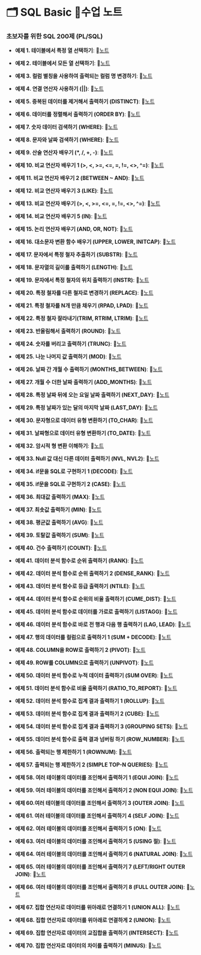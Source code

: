 # 🗂️ SQL Basic 📙수업 노트
### 초보자를 위한 SQL 200제 (PL/SQL)

- **예제 1. 테이블에서 특정 열 선택하기**:  📝[노트](https://edgeun.notion.site/0509_-SQL-9d0c713de2034e0c94e4e87b755125be#594a792427c24c959ad017d0665b2409)

- **예제 2. 테이블에서 모든 열 선택하기**:  📝[노트](https://edgeun.notion.site/0509_-SQL-9d0c713de2034e0c94e4e87b755125be#9bc6043dc2cb4f4ca40a0e5804d69c9d)

- **예제 3. 컬럼 별칭을 사용하여 출력되는 컬럼 명 변경하기**:  📝[노트](https://edgeun.notion.site/0509_-SQL-9d0c713de2034e0c94e4e87b755125be#26ab6b623fd54f8cada31e96e731af43)

- **예제 4. 연결 연산자 사용하기 (||)**:  📝[노트](https://edgeun.notion.site/0510_SQL_-LIKE-4a27479509b946a0ab7e1b507ba2b48f#56d776fb9b96448ba8bdf1a6a4239f3f)

- **예제 5. 중복된 데이터를 제거해서 출력하기 (DISTINCT)**:  📝[노트](https://edgeun.notion.site/0510_SQL_-LIKE-4a27479509b946a0ab7e1b507ba2b48f#4a4226a66ffc48b59f8b8a460dbf0586)

- **예제 6. 데이터를 정렬해서 출력하기 (ORDER BY)**:  📝[노트](https://edgeun.notion.site/0510_SQL_-LIKE-4a27479509b946a0ab7e1b507ba2b48f#0e66fd5f7aa1493eb946e1fd7ff05f35)

- **예제 7. 숫자 데이터 검색하기 (WHERE)**:  📝[노트](https://edgeun.notion.site/0510_SQL_-LIKE-4a27479509b946a0ab7e1b507ba2b48f#368cd7de81a7420880392a9ffba76ae4)

- **예제 8. 문자와 날짜 검색하기 (WHERE)**:  📝[노트](https://edgeun.notion.site/0510_SQL_-LIKE-4a27479509b946a0ab7e1b507ba2b48f#2efc53053513425488abdd30b8ef3c0a)

- **예제 9. 산술 연산자 배우기 (*, /, +, -)**:  📝[노트](https://edgeun.notion.site/0510_SQL_-LIKE-4a27479509b946a0ab7e1b507ba2b48f#996bb9b39d2d4e22bbcb4c88ed60e357)

- **예제 10. 비교 연산자 배우기 1 (>, <, >=, <=, =, !=, <>, ^=)**:  📝[노트](https://edgeun.notion.site/0510_SQL_-LIKE-4a27479509b946a0ab7e1b507ba2b48f#57ef206a58714e4086a339d7bd0f6a0a)

- **예제 11. 비교 연산자 배우기 2 (BETWEEN ~ AND)**:  📝[노트](https://edgeun.notion.site/0510_SQL_-LIKE-4a27479509b946a0ab7e1b507ba2b48f#9383bc094ae440068e7416840c269d07)

- **예제 12. 비교 연산자 배우기 3 (LIKE)**:  📝[노트](https://edgeun.notion.site/0510_SQL_-LIKE-4a27479509b946a0ab7e1b507ba2b48f#9fb29b560b124ba8b5d8ef39805376c4)

- **예제 13. 비교 연산자 배우기 (>, <, >=, <=, =, !=, <>, ^=)**:  📝[노트](https://edgeun.notion.site/0513_SQL_-IS-NULL-TRIM-959ad88efae84f90a96c5405c23c1a95#1537e337ad9e46af9d7ef2b4a056e358)

- **예제 14. 비교 연산자 배우기 5 (IN)**:  📝[노트](https://edgeun.notion.site/0513_SQL_-IS-NULL-TRIM-959ad88efae84f90a96c5405c23c1a95#c5f95f0212414904ad372d5050d5c32d)

- **예제 15. 논리 연산자 배우기 (AND, OR, NOT)**:  📝[노트](https://edgeun.notion.site/0513_SQL_-IS-NULL-TRIM-959ad88efae84f90a96c5405c23c1a95#aa68f37c5ed94e8eb252d43309db071d)

- **예제 16. 대소문자 변환 함수 배우기 (UPPER, LOWER, INITCAP)**:  📝[노트](https://edgeun.notion.site/0513_SQL_-IS-NULL-TRIM-959ad88efae84f90a96c5405c23c1a95#afefb2a715bc42c5a4bc9fc8449130e4)

- **예제 17. 문자에서 특정 철자 추출하기 (SUBSTR)**:  📝[노트](https://edgeun.notion.site/0513_SQL_-IS-NULL-TRIM-959ad88efae84f90a96c5405c23c1a95#037a6636961242e2bcf9d41895c8f655)

- **예제 18. 문자열의 길이를 출력하기 (LENGTH)**:  📝[노트](https://edgeun.notion.site/0513_SQL_-IS-NULL-TRIM-959ad88efae84f90a96c5405c23c1a95#84bf97c663114f04806dcc2f646878e6)

- **예제 19. 문자에서 특정 철자의 위치 출력하기 (INSTR)**:  📝[노트](https://edgeun.notion.site/0513_SQL_-IS-NULL-TRIM-959ad88efae84f90a96c5405c23c1a95#1f1308c648164be98bfcfcc605b5fa4d)

- **예제 20. 특정 철자를 다른 철자로 변경하기 (REPLACE)**:  📝[노트](https://edgeun.notion.site/0513_SQL_-IS-NULL-TRIM-959ad88efae84f90a96c5405c23c1a95#0324e682fb9140e5a896c8490b4fe045)

- **예제 21. 특정 철자를 N개 만큼 채우기 (RPAD, LPAD)**:  📝[노트](https://edgeun.notion.site/0513_SQL_-IS-NULL-TRIM-959ad88efae84f90a96c5405c23c1a95#ad6980d7c9224adb8d3f87b9bc338d1e)

- **예제 22. 특정 철자 잘라내기(TRIM, RTRIM, LTRIM)**:  📝[노트](https://edgeun.notion.site/0513_SQL_-IS-NULL-TRIM-959ad88efae84f90a96c5405c23c1a95#05ffbbee07f1471089b0eee6352374e3)

- **예제 23. 반올림해서 출력하기 (ROUND)**:  📝[노트](https://edgeun.notion.site/0514_SQL_-ROUND-TO_DATE-7486517a592146d2b813c7b6cb5a406a#10b7b54f927c42338b2512751ad89d0e)

- **예제 24. 숫자를 버리고 출력하기 (TRUNC)**:  📝[노트](https://edgeun.notion.site/0514_SQL_-ROUND-TO_DATE-7486517a592146d2b813c7b6cb5a406a#18d6058ff0434fb8b217b712bedbc1e9)

- **예제 25. 나눈 나머지 값 출력하기 (MOD)**:  📝[노트](https://edgeun.notion.site/0514_SQL_-ROUND-TO_DATE-7486517a592146d2b813c7b6cb5a406a#1dfaa89b6dd54956aeca90eec267fbaf)

- **예제 26. 날짜 간 개월 수 출력하기 (MONTHS_BETWEEN)**:  📝[노트](https://edgeun.notion.site/0514_SQL_-ROUND-TO_DATE-7486517a592146d2b813c7b6cb5a406a#ee243f87bbc949ec9b1f5bc50847bb13)

- **예제 27. 개월 수 더한 날짜 출력하기 (ADD_MONTHS)**:  📝[노트](https://edgeun.notion.site/0514_SQL_-ROUND-TO_DATE-7486517a592146d2b813c7b6cb5a406a#d743f159fe7e4aefb037e77d7dc39a1a)

- **예제 28. 특정 날짜 뒤에 오는 요일 날짜 출력하기 (NEXT_DAY)**:  📝[노트](https://edgeun.notion.site/0514_SQL_-ROUND-TO_DATE-7486517a592146d2b813c7b6cb5a406a#d246779f6349435ba517020118643c91)

- **예제 29. 특정 날짜가 있는 달의 마지막 날짜 (LAST_DAY)**:  📝[노트](https://edgeun.notion.site/0514_SQL_-ROUND-TO_DATE-7486517a592146d2b813c7b6cb5a406a#fb487efceac04bf19a5f3a80282bc961)

- **예제 30. 문자형으로 데이터 유형 변환하기 (TO_CHAR)**:  📝[노트](https://edgeun.notion.site/0514_SQL_-ROUND-TO_DATE-7486517a592146d2b813c7b6cb5a406a#a5fbbdac105f4818a01a4222a69d65f5)

- **예제 31. 날짜형으로 데이터 유형 변환하기 (TO_DATE)**:  📝[노트](https://edgeun.notion.site/0514_SQL_-ROUND-TO_DATE-7486517a592146d2b813c7b6cb5a406a#ef5b0c6b73ef4767be4cd3aedb98bb8e)

- **예제 32. 암시적 형 변환 이해하기**:  📝[노트](https://edgeun.notion.site/0516_SQL_-SQL-CASE-IF-2efa16a3a40e43359e1ce2a15a3933dd#088d760ab85b4a1188b2d196185cbf63)

- **예제 33. Null 값 대신 다른 데이터 출력하기 (NVL, NVL2)**:  📝[노트](https://edgeun.notion.site/0516_SQL_-SQL-CASE-IF-2efa16a3a40e43359e1ce2a15a3933dd#ea690c6f7fbb4abb95e591e8392c21f3)

- **예제 34. if문을 SQL로 구현하기 1 (DECODE)**:  📝[노트](https://edgeun.notion.site/0516_SQL_-SQL-CASE-IF-2efa16a3a40e43359e1ce2a15a3933dd#f7fb438dbdcd48178d1461dea80082b1)

- **예제 35. if문을 SQL로 구현하기 2 (CASE)**:  📝[노트](https://edgeun.notion.site/0516_SQL_-SQL-CASE-IF-2efa16a3a40e43359e1ce2a15a3933dd#c4cec967f1be475e9b54bdcf7a4fa75b)

- **예제 36. 최대값 출력하기 (MAX)**:  📝[노트](https://edgeun.notion.site/0517_SQL_-MAX-RANK-c00eaacc7d9a44c6a15505b8046718da#e6ca8578dc864cf486f33d92cd3cdca8)

- **예제 37. 최솟값 출력하기 (MIN)**:  📝[노트](https://edgeun.notion.site/0517_SQL_-MAX-RANK-c00eaacc7d9a44c6a15505b8046718da#a181e55c9369424fbe185f7003f17fac)

- **예제 38. 평균값 출력하기 (AVG)**:  📝[노트](https://edgeun.notion.site/0517_SQL_-MAX-RANK-c00eaacc7d9a44c6a15505b8046718da#0f7fec4214a9474cbc4c03304bf4b71d)

- **예제 39. 토탈값 출력하기 (SUM)**:  📝[노트](https://edgeun.notion.site/0517_SQL_-MAX-RANK-c00eaacc7d9a44c6a15505b8046718da#5f61dc20f0fe419f8704688b1484fff4)

- **예제 40. 건수 출력하기 (COUNT)**:  📝[노트](https://edgeun.notion.site/0517_SQL_-MAX-RANK-c00eaacc7d9a44c6a15505b8046718da#9b07dc489a9843698e21050ee8de0d5e)

- **예제 41. 데이터 분석 함수로 순위 출력하기 (RANK)**:  📝[노트](https://edgeun.notion.site/0517_SQL_-MAX-RANK-c00eaacc7d9a44c6a15505b8046718da#c142d1e863ea46ab9ea55b3c221ba65f)

- **예제 42. 데이터 분석 함수로 순위 출력하기 2 (DENSE_RANK)**:  📝[노트](https://edgeun.notion.site/0520_SQL_-2-DENSE_RANK-SUM-DECODE-bf36c52f6c66417c8c0a7ad667c38400#842a553f47954768b9ff3db9580fc1f3)

- **예제 43. 데이터 분석 함수로 등급 출력하기 (NTILE)**:  📝[노트](https://edgeun.notion.site/0520_SQL_-2-DENSE_RANK-SUM-DECODE-bf36c52f6c66417c8c0a7ad667c38400#643aed1a90524f0ba5e4979a203aa61c)

- **예제 44. 데이터 분석 함수로 순위의 비율 출력하기 (CUME_DIST)**:  📝[노트](https://edgeun.notion.site/0520_SQL_-2-DENSE_RANK-SUM-DECODE-bf36c52f6c66417c8c0a7ad667c38400#fa3abe87cdc0418a8599809378f95d78)

- **예제 45. 데이터 분석 함수로 데이터를 가로로 출력하기 (LISTAGG)**:  📝[노트](https://edgeun.notion.site/0520_SQL_-2-DENSE_RANK-SUM-DECODE-bf36c52f6c66417c8c0a7ad667c38400#611b7f72e27c427e9b92689daa0235c1)

- **예제 46. 데이터 분석 함수로 바로 전 행과 다음 행 출력하기 (LAG, LEAD)**:  📝[노트](https://edgeun.notion.site/0520_SQL_-2-DENSE_RANK-SUM-DECODE-bf36c52f6c66417c8c0a7ad667c38400#d2c8272920d84cf4a5b903fc01663e37)

- **예제 47. 행의 데이터를 컬럼으로 출력하기 1 (SUM + DECODE)**:  📝[노트](https://edgeun.notion.site/0520_SQL_-2-DENSE_RANK-SUM-DECODE-bf36c52f6c66417c8c0a7ad667c38400#9c0f9ae6a4e54ac897282a9bd27d9002)

- **예제 48. COLUMN을 ROW로 출력하기 2 (PIVOT)**:  📝[노트](https://edgeun.notion.site/0522_SQL_-PIVOT-UNPIVOT-431354407d204033abfb7547a22848c6#b712b9ad79bd4f6abd3fc78332b6b335)

- **예제 49. ROW를 COLUMN으로 출력하기 (UNPIVOT)**:  📝[노트](https://edgeun.notion.site/0522_SQL_-PIVOT-UNPIVOT-431354407d204033abfb7547a22848c6#9bd5e166e9c34632b86306394d8f8036)

- **예제 50. 데이터 분석 함수로 누적 데이터 출력하기 (SUM OVER)**:  📝[노트](https://edgeun.notion.site/0523_SQL_-RATIO_TO_REPORT-1-EQUI-JOIN-b097858e316a47e88a599f5d9685d62a#b7d3dfe639a64657a6ed1404c16534cb)

- **예제 51. 데이터 분석 함수로 비율 출력하기 (RATIO_TO_REPORT)**:  📝[노트](https://edgeun.notion.site/0523_SQL_-RATIO_TO_REPORT-1-EQUI-JOIN-b097858e316a47e88a599f5d9685d62a#05bc9bee60d1474b8f1ed5a0d9292065)

- **예제 52. 데이터 분석 함수로 집계 결과 출력하기 1 (ROLLUP)**:  📝[노트](https://edgeun.notion.site/0523_SQL_-RATIO_TO_REPORT-1-EQUI-JOIN-b097858e316a47e88a599f5d9685d62a#bb7d681d51c8459c909ea858c53118a6)

- **예제 53. 데이터 분석 함수로 집계 결과 출력하기 2 (CUBE)**:  📝[노트](https://edgeun.notion.site/0523_SQL_-RATIO_TO_REPORT-1-EQUI-JOIN-b097858e316a47e88a599f5d9685d62a#0de30ad9bc4d488b912c17797b22a25d)

- **예제 54. 데이터 분석 함수로 집계 결과 출력하기 3 (GROUPING SETS)**:  📝[노트](https://edgeun.notion.site/0523_SQL_-RATIO_TO_REPORT-1-EQUI-JOIN-b097858e316a47e88a599f5d9685d62a#d41b2cb0e6984154aca76a9dedd12fb7)

- **예제 55. 데이터 분석 함수로 출력 결과 넘버링 하기 (ROW_NUMBER)**:  📝[노트](https://edgeun.notion.site/0523_SQL_-RATIO_TO_REPORT-1-EQUI-JOIN-b097858e316a47e88a599f5d9685d62a#592f45f710b24ada99fcf04d6408b904)

- **예제 56. 출력되는 행 제한하기 1 (ROWNUM)**:  📝[노트](https://edgeun.notion.site/0523_SQL_-RATIO_TO_REPORT-1-EQUI-JOIN-b097858e316a47e88a599f5d9685d62a#90569b355448447587c738f4abd4d213)

- **예제 57. 출력되는 행 제한하기 2 (SIMPLE TOP-N QUERIES)**:  📝[노트](https://edgeun.notion.site/0523_SQL_-RATIO_TO_REPORT-1-EQUI-JOIN-b097858e316a47e88a599f5d9685d62a#7fda5c19449842538350cdb7d961bd3d)

- **예제 58. 여러 테이블의 데이터를 조인해서 출력하기 1 (EQUI JOIN)**:  📝[노트](https://edgeun.notion.site/0523_SQL_-RATIO_TO_REPORT-1-EQUI-JOIN-b097858e316a47e88a599f5d9685d62a#95855f29f71346f58948389ad458b85f)

- **예제 59. 여러 테이블의 데이터를 조인해서 출력하기 2 (NON EQUI JOIN)**:  📝[노트](https://edgeun.notion.site/0524_SQL_-2-NON-EQUI-JOIN-4-SELF-JOIN-7df3b63faaf248bfa17df7838f911237#edf9ea8184084ecea4c30ab96dfca1e2)

- **예제 60.여러 테이블의 데이터를 조인해서 출력하기 3 (OUTER JOIN)**:  📝[노트](https://edgeun.notion.site/0524_SQL_-2-NON-EQUI-JOIN-4-SELF-JOIN-7df3b63faaf248bfa17df7838f911237#6047d23d7e1a460c815a6d08ae1aea5f)

- **예제 61. 여러 테이블의 데이터를 조인해서 출력하기 4 (SELF JOIN)**:  📝[노트](https://edgeun.notion.site/0524_SQL_-2-NON-EQUI-JOIN-4-SELF-JOIN-7df3b63faaf248bfa17df7838f911237#d612f1bb80fc4848b59b2a57cee1e29e)

- **예제 62. 여러 테이블의 데이터를 조인해서 출력하기 5 (ON)**:  📝[노트](https://edgeun.notion.site/0523_SQL_-RATIO_TO_REPORT-1-EQUI-JOIN-b097858e316a47e88a599f5d9685d62a#95855f29f71346f58948389ad458b85f)

- **예제 63. 여러 테이블의 데이터를 조인해서 출력하기 5 (USING 절)**:  📝[노트](https://edgeun.notion.site/0527_SQL_-5-ON-MINUS-d6a9813e326d46989b83f188dec4353c#cc3b90b154be4b47b066e245ca663525)

- **예제 64. 여러 테이블의 데이터를 조인해서 출력하기 6 (NATURAL JOIN)**:  📝[노트](https://edgeun.notion.site/0523_SQL_-RATIO_TO_REPORT-1-EQUI-JOIN-b097858e316a47e88a599f5d9685d62a#95855f29f71346f58948389ad458b85f)

- **예제 65. 여러 테이블의 데이터를 조인해서 출력하기 7 (LEFT/RIGHT OUTER JOIN)**:  📝[노트](https://edgeun.notion.site/0523_SQL_-RATIO_TO_REPORT-1-EQUI-JOIN-b097858e316a47e88a599f5d9685d62a#95855f29f71346f58948389ad458b85f)

- **예제 66. 여러 테이블의 데이터를 조인해서 출력하기 8 (FULL OUTER JOIN)**:  📝[노트](https://edgeun.notion.site/0523_SQL_-RATIO_TO_REPORT-1-EQUI-JOIN-b097858e316a47e88a599f5d9685d62a#95855f29f71346f58948389ad458b85f)

- **예제 67. 집합 연산자로 데이터를 위아래로 연결하기 1 (UNION ALL)**:  📝[노트](https://edgeun.notion.site/0523_SQL_-RATIO_TO_REPORT-1-EQUI-JOIN-b097858e316a47e88a599f5d9685d62a#95855f29f71346f58948389ad458b85f)

- **예제 68. 집합 연산자로 데이터를 위아래로 연결하게 2 (UNION)**:  📝[노트](https://edgeun.notion.site/0523_SQL_-RATIO_TO_REPORT-1-EQUI-JOIN-b097858e316a47e88a599f5d9685d62a#95855f29f71346f58948389ad458b85f)

- **예제 69. 집합 연산자로 데이터의 교집합을 출력하기 (INTERSECT)**:  📝[노트](https://edgeun.notion.site/0523_SQL_-RATIO_TO_REPORT-1-EQUI-JOIN-b097858e316a47e88a599f5d9685d62a#95855f29f71346f58948389ad458b85f)

- **예제 70. 집합 연산자로 데이터의 차이를 출력하기 (MINUS)**:  📝[노트](https://edgeun.notion.site/0523_SQL_-RATIO_TO_REPORT-1-EQUI-JOIN-b097858e316a47e88a599f5d9685d62a#95855f29f71346f58948389ad458b85f)

